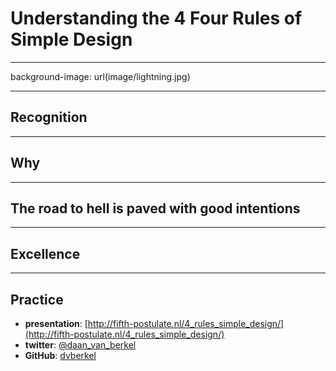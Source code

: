 # Understanding the 4 Four Rules of Simple Design

---

background-image: url(image/lightning.jpg)

---

## Recognition

---

## Why

---

## The road to hell is paved with good intentions 

---

## Excellence

---

## Practice

* **presentation**: [http://fifth-postulate.nl/4_rules_simple_design/](http://fifth-postulate.nl/4_rules_simple_design/)
* **twitter**: [@daan_van_berkel](https://twitter.com/daan_van_berkel)
* **GitHub**: [dvberkel](https://github.com/dvberkel)
